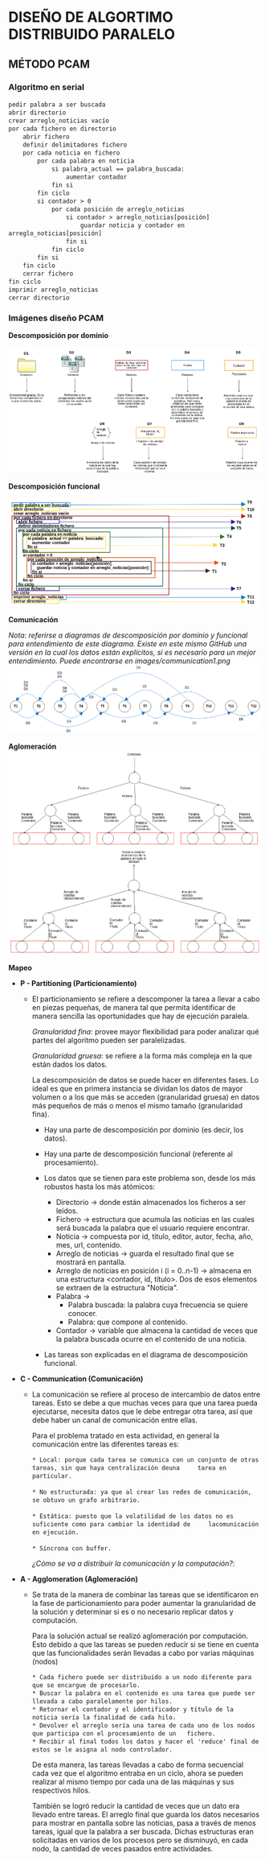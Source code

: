 # DISEÑO DE ALGORTIMO DISTRIBUIDO PARALELO

## MÉTODO PCAM

### Algoritmo en serial
    
    pedir palabra a ser buscada
    abrir directorio
    crear arreglo_noticias vacío
    por cada fichero en directorio
        abrir fichero
        definir delimitadores fichero
        por cada noticia en fichero
            por cada palabra en noticia
                si palabra_actual == palabra_buscada:
                    aumentar contador
                fin si
            fin ciclo
            si contador > 0
                por cada posición de arreglo_noticias
                    si contador > arreglo_noticias[posición]
                        guardar noticia y contador en arreglo_noticias[posición]
                    fin si
                fin ciclo
            fin si
        fin ciclo
        cerrar fichero    
    fin ciclo
    imprimir arreglo_noticias
    cerrar directorio

### Imágenes diseño PCAM

__Descomposición por dominio__

![Particionamiento por dominio](https://github.com/mnl359/Text-analytics/blob/master/images/domain-partitioning.png)

__Descomposición funcional__

![Particionamiento funcional](https://github.com/mnl359/Text-analytics/blob/master/images/functional-partitioning.png)

__Comunicación__

_Nota: referirse a diagramas de descomposición por dominio y funcional para entendimiento de este diagrama. Existe en este mismo GitHub una versión en la cual los datos están explícitos, si es necesario para un mejor entendimiento. Puede encontrarse en images/communication1.png_
![Comunicación (implícito)](https://github.com/mnl359/Text-analytics/blob/master/images/communication2.png)

__Aglomeración__
![Aglomeración - Envío](https://github.com/mnl359/Text-analytics/blob/master/images/agglomeration1.png)
![Aglomeración - Recepción](https://github.com/mnl359/Text-analytics/blob/master/images/agglomeration2.png)

__Mapeo__


* **P - Partitioning (Particionamiento)**
    - El particionamiento se refiere a descomponer la tarea a llevar a cabo en piezas pequeñas, de manera tal que permita identificar de manera sencilla las oportunidades que hay de ejecución paralela. 

        *Granularidad fina*: provee mayor flexibilidad para poder analizar qué partes del algoritmo pueden ser paralelizadas. 

        *Granularidad gruesa*: se refiere a la forma más compleja en la que están dados los datos. 

        La descomposición de datos se puede hacer en diferentes fases. 
        Lo ideal es que en primera instancia se dividan los datos de mayor volumen o a los que más se acceden (granularidad gruesa) en datos más pequeños de más o menos el mismo tamaño (granularidad fina). 

        - Hay una parte de descomposición por dominio (es decir, los datos).

        - Hay una parte de descomposición funcional (referente al procesamiento).
    
      * Los datos que se tienen para este problema son, desde los más robustos hasta los más atómicos:
        - Directorio -> donde están almacenados los ficheros a ser leídos. 
        - Fichero -> estructura que acumula las noticias en las cuales será buscada la palabra que el usuario     requiere encontrar. 
        - Noticia -> compuesta por id, título, editor, autor, fecha, año, mes, url, contenido. 
        - Arreglo de noticias -> guarda el resultado final que se mostrará en pantalla.
        - Arreglo de noticias en posición i (i = 0..n-1) -> almacena en una estructura <contador, id, título>.    Dos de esos elementos se extraen de la estructura "Noticia".
        - Palabra -> 
            * Palabra buscada: la palabra cuya frecuencia se quiere conocer. 
            * Palabra: que compone al contenido.
        - Contador -> variable que almacena la cantidad de veces que la palabra buscada ocurre en el contenido de     una noticia. 
    
      * Las tareas son explicadas en el diagrama de descomposición funcional.

* **C - Communication (Comunicación)**
    - La comunicación se refiere al proceso de intercambio de datos entre tareas. Esto se debe a que muchas veces para que una tarea pueda ejecutarse, necesita datos que le debe entregar otra tarea, así que debe haber un canal de comunicación entre ellas. 

        Para el problema tratado en esta actividad, en general la comunicación entre las diferentes tareas es:

          * Local: porque cada tarea se comunica con un conjunto de otras tareas, sin que haya centralización deuna     tarea en particular.

          * No estructurada: ya que al crear las redes de comunicación, se obtuvo un grafo arbitrario.

          * Estática: puesto que la volatilidad de los datos no es suficiente como para cambiar la identidad de     lacomunicación en ejecución.

          * Síncrona con buffer. 

        *¿Cómo se va a distribuir la comunicación y la computación?*: 

* **A - Agglomeration (Aglomeración)**
    - Se trata de la manera de combinar las tareas que se identificaron en la fase de particionamiento para poder aumentar la granularidad de la solución y determinar si es o no necesario replicar datos y computación.

        Para la solución actual se realizó aglomeración por computación. Esto debido a que las tareas se pueden reducir si se tiene en cuenta que las funcionalidades serán llevadas a cabo por varias máquinas (nodos) 

          * Cada fichero puede ser distribuido a un nodo diferente para que se encargue de procesarlo.
          * Buscar la palabra en el contenido es una tarea que puede ser llevada a cabo paralelamente por hilos.
          * Retornar el contador y el identificador y título de la noticia sería la finalidad de cada hilo.
          * Devolver el arreglo sería una tarea de cada uno de los nodos que participa con el procesamiento de un   fichero.
          * Recibir al final todos los datos y hacer el 'reduce' final de estos se le asigna al nodo controlador.

        De esta manera, las tareas llevadas a cabo de forma secuencial cada vez que el algoritmo entraba en un  ciclo, ahora se pueden realizar al mismo tiempo por cada una de las máquinas y sus respectivos hilos. 

        También se logró reducir la cantidad de veces que un dato era llevado entre tareas. 
        El arreglo final que guarda los datos necesarios para mostrar en pantalla sobre las noticias, pasa a través     de menos tareas, igual que la palabra a ser buscada. Dichas estructuras eran solicitadas en varios de los   procesos pero se disminuyó, en cada nodo, la cantidad de veces pasados entre actividades. 